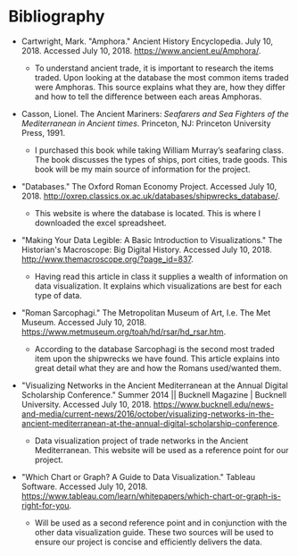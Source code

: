 # Bibliography

* Cartwright, Mark. "Amphora." Ancient History Encyclopedia. July 10, 2018. Accessed July 10, 2018. https://www.ancient.eu/Amphora/.

	* To understand ancient trade, it is important to research the items traded. Upon looking at the database the most common items traded were Amphoras. This source explains what they are, how they differ and how to tell the difference between each areas Amphoras. 

* Casson, Lionel. The Ancient Mariners: *Seafarers and Sea Fighters of the Mediterranean in Ancient times*. Princeton, NJ: Princeton University Press, 1991.

	* I purchased this book while taking William Murray’s seafaring class. The book discusses the types of ships, port cities, trade goods. This book will be my main source of information for the project. 

* "Databases." The Oxford Roman Economy Project. Accessed July 10, 2018. http://oxrep.classics.ox.ac.uk/databases/shipwrecks_database/.

	* This website is where the database is located. This is where I downloaded the excel spreadsheet. 

* "Making Your Data Legible: A Basic Introduction to Visualizations." The Historian's Macroscope: Big Digital History. Accessed July 10, 2018. http://www.themacroscope.org/?page_id=837.

	* Having read this article in class it supplies a wealth of information on data visualization. It explains which visualizations are best for each type of data. 

* "Roman Sarcophagi." The Metropolitan Museum of Art, I.e. The Met Museum. Accessed July 10, 2018. https://www.metmuseum.org/toah/hd/rsar/hd_rsar.htm.

	* According to the database Sarcophagi is the second most traded item upon the shipwrecks we have found. This article explains into great detail what they are and how the Romans used/wanted them.

* "Visualizing Networks in the Ancient Mediterranean at the Annual Digital Scholarship Conference." Summer 2014 || Bucknell Magazine | Bucknell University. Accessed July 10, 2018. https://www.bucknell.edu/news-and-media/current-news/2016/october/visualizing-networks-in-the-ancient-mediterranean-at-the-annual-digital-scholarship-conference.

	* Data visualization project of trade networks in the Ancient Mediterranean. This website will be used as a reference point for our project.

* "Which Chart or Graph? A Guide to Data Visualization." Tableau Software. Accessed July 10, 2018. https://www.tableau.com/learn/whitepapers/which-chart-or-graph-is-right-for-you.

	* Will be used as a second reference point and in conjunction with the other data visualization guide. These two sources will be used to ensure our project is concise and efficiently delivers the data. 
